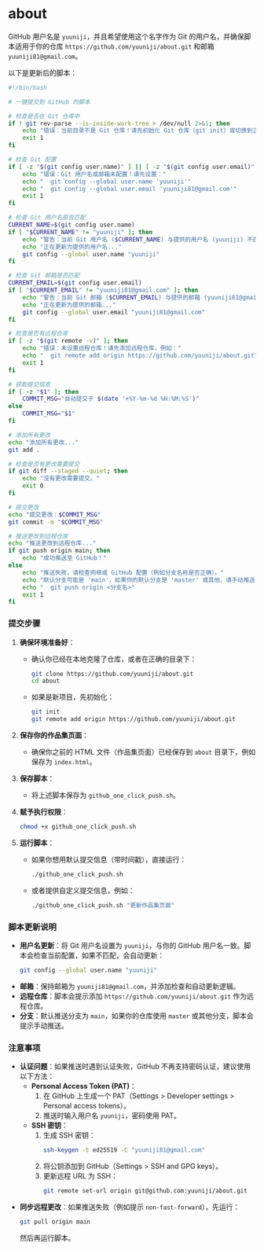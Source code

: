 # about


 GitHub 用户名是 `yuuniji`，并且希望使用这个名字作为 Git 的用户名，并确保脚本适用于你的仓库 `https://github.com/yuuniji/about.git` 和邮箱 `yuuniji81@gmail.com`。

以下是更新后的脚本：

```bash
#!/bin/bash

# 一键提交到 GitHub 的脚本

# 检查是否在 Git 仓库中
if ! git rev-parse --is-inside-work-tree > /dev/null 2>&1; then
    echo "错误：当前目录不是 Git 仓库！请先初始化 Git 仓库（git init）或切换到正确的目录。"
    exit 1
fi

# 检查 Git 配置
if [ -z "$(git config user.name)" ] || [ -z "$(git config user.email)" ]; then
    echo "错误：Git 用户名或邮箱未配置！请先设置："
    echo "  git config --global user.name 'yuuniji'"
    echo "  git config --global user.email 'yuuniji81@gmail.com'"
    exit 1
fi

# 检查 Git 用户名是否匹配
CURRENT_NAME=$(git config user.name)
if [ "$CURRENT_NAME" != "yuuniji" ]; then
    echo "警告：当前 Git 用户名 ($CURRENT_NAME) 与提供的用户名 (yuuniji) 不匹配。"
    echo "正在更新为提供的用户名..."
    git config --global user.name "yuuniji"
fi

# 检查 Git 邮箱是否匹配
CURRENT_EMAIL=$(git config user.email)
if [ "$CURRENT_EMAIL" != "yuuniji81@gmail.com" ]; then
    echo "警告：当前 Git 邮箱 ($CURRENT_EMAIL) 与提供的邮箱 (yuuniji81@gmail.com) 不匹配。"
    echo "正在更新为提供的邮箱..."
    git config --global user.email "yuuniji81@gmail.com"
fi

# 检查是否有远程仓库
if [ -z "$(git remote -v)" ]; then
    echo "错误：未设置远程仓库！请先添加远程仓库，例如："
    echo "  git remote add origin https://github.com/yuuniji/about.git"
    exit 1
fi

# 获取提交信息
if [ -z "$1" ]; then
    COMMIT_MSG="自动提交于 $(date '+%Y-%m-%d %H:%M:%S')"
else
    COMMIT_MSG="$1"
fi

# 添加所有更改
echo "添加所有更改..."
git add .

# 检查是否有更改需要提交
if git diff --staged --quiet; then
    echo "没有更改需要提交。"
    exit 0
fi

# 提交更改
echo "提交更改：$COMMIT_MSG"
git commit -m "$COMMIT_MSG"

# 推送更改到远程仓库
echo "推送更改到远程仓库..."
if git push origin main; then
    echo "成功推送至 GitHub！"
else
    echo "推送失败，请检查网络或 GitHub 配置（例如分支名称是否正确）。"
    echo "默认分支可能是 'main'，如果你的默认分支是 'master' 或其他，请手动推送："
    echo "  git push origin <分支名>"
    exit 1
fi
```

### 提交步骤
1. **确保环境准备好**：
   - 确认你已经在本地克隆了仓库，或者在正确的目录下：
     ```bash
     git clone https://github.com/yuuniji/about.git
     cd about
     ```
   - 如果是新项目，先初始化：
     ```bash
     git init
     git remote add origin https://github.com/yuuniji/about.git
     ```

2. **保存你的作品集页面**：
   - 确保你之前的 HTML 文件（作品集页面）已经保存到 `about` 目录下，例如保存为 `index.html`。

3. **保存脚本**：
   - 将上述脚本保存为 `github_one_click_push.sh`。

4. **赋予执行权限**：
   ```bash
   chmod +x github_one_click_push.sh
   ```

5. **运行脚本**：
   - 如果你想用默认提交信息（带时间戳），直接运行：
     ```bash
     ./github_one_click_push.sh
     ```
   - 或者提供自定义提交信息，例如：
     ```bash
     ./github_one_click_push.sh "更新作品集页面"
     ```

### 脚本更新说明
- **用户名更新**：将 Git 用户名设置为 `yuuniji`，与你的 GitHub 用户名一致。脚本会检查当前配置，如果不匹配，会自动更新：
  ```bash
  git config --global user.name "yuuniji"
  ```
- **邮箱**：保持邮箱为 `yuuniji81@gmail.com`，并添加检查和自动更新逻辑。
- **远程仓库**：脚本会提示添加 `https://github.com/yuuniji/about.git` 作为远程仓库。
- **分支**：默认推送分支为 `main`，如果你的仓库使用 `master` 或其他分支，脚本会提示手动推送。

### 注意事项
- **认证问题**：如果推送时遇到认证失败，GitHub 不再支持密码认证，建议使用以下方法：
  - **Personal Access Token (PAT)**：
    1. 在 GitHub 上生成一个 PAT（Settings > Developer settings > Personal access tokens）。
    2. 推送时输入用户名 `yuuniji`，密码使用 PAT。
  - **SSH 密钥**：
    1. 生成 SSH 密钥：
       ```bash
       ssh-keygen -t ed25519 -C "yuuniji81@gmail.com"
       ```
    2. 将公钥添加到 GitHub（Settings > SSH and GPG keys）。
    3. 更新远程 URL 为 SSH：
       ```bash
       git remote set-url origin git@github.com:yuuniji/about.git
       ```
- **同步远程更改**：如果推送失败（例如提示 `non-fast-forward`），先运行：
  ```bash
  git pull origin main
  ```
  然后再运行脚本。